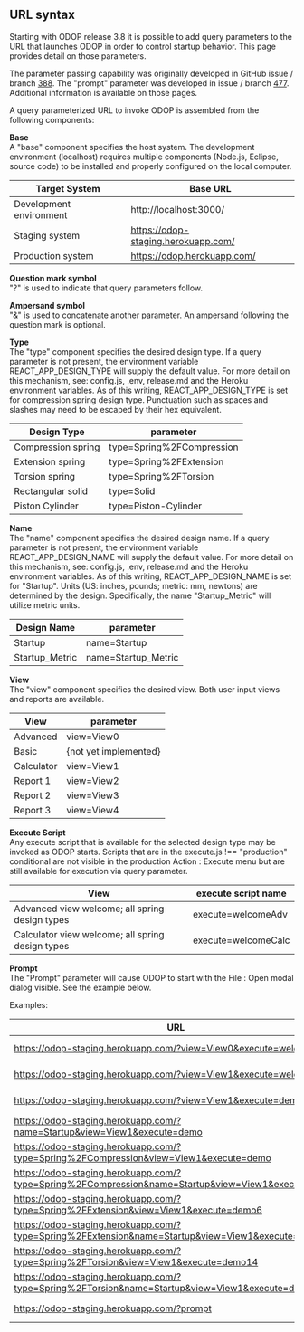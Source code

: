 ## URL syntax

Starting with ODOP release 3.8 it is possible to add query parameters to the URL 
that launches ODOP in order to control startup behavior.
This page provides detail on those parameters.

The parameter passing capability was originally developed in GitHub issue / branch [388](https://github.com/thegrumpys/odop/issues/388). 
The "prompt" parameter was developed in issue / branch [477](https://github.com/thegrumpys/odop/issues/477).  
Additional information is available on those pages.

A query parameterized URL to invoke ODOP is assembled from the following components:

**Base**  
A "base" component specifies the host system.
The development environment (localhost) requires multiple components (Node.js, Eclipse, source code) 
to be installed and properly configured on the local computer.

Target System | Base URL
---|---
Development environment | http://localhost:3000/
Staging system | https://odop-staging.herokuapp.com/
Production system | https://odop.herokuapp.com/


**Question mark symbol**  
"?" is used to indicate that query parameters follow.  


**Ampersand symbol**  
"&" is used to concatenate another parameter. 
An ampersand following the question mark is optional.


**Type**  
The "type" component specifies the desired design type.
If a query parameter is not present, the environment variable REACT_APP_DESIGN_TYPE will supply the default value. 
For more detail on this mechanism, see: config.js, .env, release.md and the Heroku environment variables. 
As of this writing, REACT_APP_DESIGN_TYPE is set for compression spring design type.
Punctuation such as spaces and slashes may need to be escaped by their hex equivalent.

Design Type | parameter
---|---
Compression spring | type=Spring%2FCompression
Extension spring | type=Spring%2FExtension
Torsion spring | type=Spring%2FTorsion
Rectangular solid | type=Solid
Piston Cylinder | type=Piston-Cylinder


**Name**  
The "name" component specifies the desired design name.
If a query parameter is not present, the environment variable REACT_APP_DESIGN_NAME will supply the default value.
For more detail on this mechanism, see: config.js, .env, release.md and the Heroku environment variables. 
As of this writing, REACT_APP_DESIGN_NAME is set for "Startup".
Units (US: inches, pounds; metric: mm, newtons) are determined by the design.
Specifically, the name "Startup_Metric" will utilize metric units.

Design Name | parameter
---|---
Startup | name=Startup
Startup_Metric | name=Startup_Metric


**View**  
The "view" component specifies the desired view.
Both user input views and reports are available.
 
View | parameter
---|---
Advanced | view=View0
Basic | {not yet implemented}
Calculator | view=View1
Report 1 | view=View2
Report 2 | view=View3
Report 3 | view=View4


**Execute Script**  
Any execute script that is available for the selected design type may be invoked as ODOP starts. 
Scripts that are in the execute.js !== "production" conditional are not visible in the production Action : Execute menu
but are still available for execution via query parameter.

View | execute script name
---|---
Advanced view welcome; all spring design types | execute=welcomeAdv
Calculator view welcome; all spring design types | execute=welcomeCalc


**Prompt**  
The "Prompt" parameter will cause ODOP to start with the File : Open modal dialog visible.
See the example below.


Examples:

URL|type|name|execute|View
---|---|---|---|---
https://odop-staging.herokuapp.com/?view=View0&execute=welcomeAdv | REACT_APP_DESIGN_TYPE = Compression | REACT_APP_DESIGN_NAME = StartUp | welcomeAdv | Advanced
https://odop-staging.herokuapp.com/?view=View1&execute=welcomeCalc | REACT_APP_DESIGN_TYPE = Compression | REACT_APP_DESIGN_NAME = StartUp | welcomeCalc | Calculator
https://odop-staging.herokuapp.com/?view=View1&execute=demo | REACT_APP_DESIGN_TYPE = Compression | REACT_APP_DESIGN_NAME = StartUp | demo | Calculator
https://odop-staging.herokuapp.com/?name=Startup&view=View1&execute=demo | REACT_APP_DESIGN_TYPE = Compression | Startup | demo | Calculator
https://odop-staging.herokuapp.com/?type=Spring%2FCompression&view=View1&execute=demo | Spring/Compression | REACT_APP_DESIGN_NAME = StartUp | demo | Calculator
https://odop-staging.herokuapp.com/?type=Spring%2FCompression&name=Startup&view=View1&execute=demo |  Spring/Compression | Startup | demo | Calculator
https://odop-staging.herokuapp.com/?type=Spring%2FExtension&view=View1&execute=demo6 | Spring/Extension | REACT_APP_DESIGN_NAME = StartUp | demo6 | Calculator
https://odop-staging.herokuapp.com/?type=Spring%2FExtension&name=Startup&view=View1&execute=demo6 | Spring/Extension | Startup | demo6 | Calculator
https://odop-staging.herokuapp.com/?type=Spring%2FTorsion&view=View1&execute=demo14 | Spring/Torsion | REACT_APP_DESIGN_NAME = StartUp | demo14 | Calculator
https://odop-staging.herokuapp.com/?type=Spring%2FTorsion&name=Startup&view=View1&execute=demo14 | Spring/Torsion | Startup | demo14 | Calculator
https://odop-staging.herokuapp.com/?prompt | REACT_APP_DESIGN_TYPE = Compression | REACT_APP_DESIGN_NAME = StartUp | {File : Open} | Advanced

